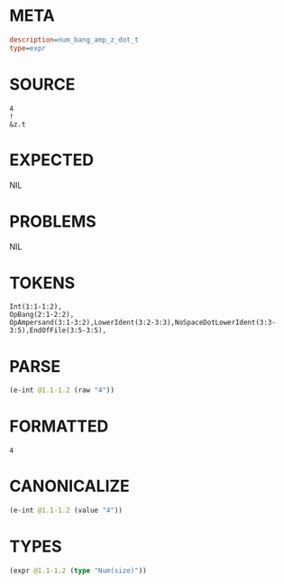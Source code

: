# META
~~~ini
description=num_bang_amp_z_dot_t
type=expr
~~~
# SOURCE
~~~roc
4
!
&z.t
~~~
# EXPECTED
NIL
# PROBLEMS
NIL
# TOKENS
~~~zig
Int(1:1-1:2),
OpBang(2:1-2:2),
OpAmpersand(3:1-3:2),LowerIdent(3:2-3:3),NoSpaceDotLowerIdent(3:3-3:5),EndOfFile(3:5-3:5),
~~~
# PARSE
~~~clojure
(e-int @1.1-1.2 (raw "4"))
~~~
# FORMATTED
~~~roc
4
~~~
# CANONICALIZE
~~~clojure
(e-int @1.1-1.2 (value "4"))
~~~
# TYPES
~~~clojure
(expr @1.1-1.2 (type "Num(size)"))
~~~
